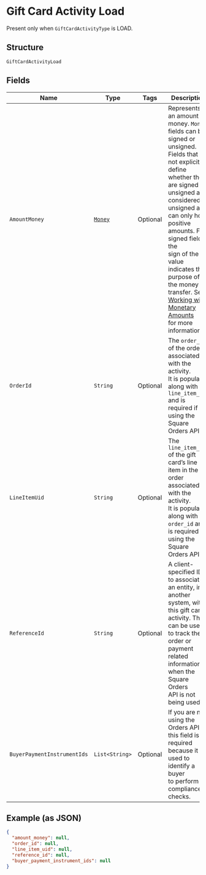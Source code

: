 
# Gift Card Activity Load

Present only when `GiftCardActivityType` is LOAD.

## Structure

`GiftCardActivityLoad`

## Fields

| Name | Type | Tags | Description | Getter |
|  --- | --- | --- | --- | --- |
| `AmountMoney` | [`Money`](../../doc/models/money.md) | Optional | Represents an amount of money. `Money` fields can be signed or unsigned.<br>Fields that do not explicitly define whether they are signed or unsigned are<br>considered unsigned and can only hold positive amounts. For signed fields, the<br>sign of the value indicates the purpose of the money transfer. See<br>[Working with Monetary Amounts](https://developer.squareup.com/docs/build-basics/working-with-monetary-amounts)<br>for more information. | Money getAmountMoney() |
| `OrderId` | `String` | Optional | The `order_id` of the order associated with the activity.<br>It is populated along with `line_item_uid` and is required if using the Square Orders API. | String getOrderId() |
| `LineItemUid` | `String` | Optional | The `line_item_uid` of the gift card’s line item in the order associated with the activity.<br>It is populated along with `order_id` and is required if using the Square Orders API. | String getLineItemUid() |
| `ReferenceId` | `String` | Optional | A client-specified ID to associate an entity, in another system, with this gift card<br>activity. This can be used to track the order or payment related information when the Square Orders<br>API is not being used. | String getReferenceId() |
| `BuyerPaymentInstrumentIds` | `List<String>` | Optional | If you are not using the Orders API, this field is required because it is used to identify a buyer<br>to perform compliance checks. | List<String> getBuyerPaymentInstrumentIds() |

## Example (as JSON)

```json
{
  "amount_money": null,
  "order_id": null,
  "line_item_uid": null,
  "reference_id": null,
  "buyer_payment_instrument_ids": null
}
```

